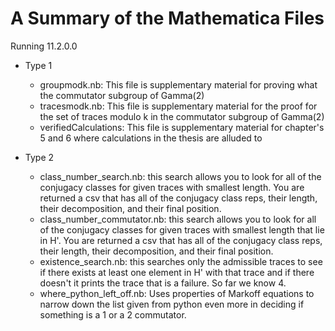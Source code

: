# A Summary of the Mathematica Files

Running 11.2.0.0

* Type 1
  - groupmodk.nb: This file is supplementary material for proving what the commutator subgroup of Gamma(2)
  - tracesmodk.nb: This file is supplementary material for the proof for the set of traces modulo k in the commutator subgroup of Gamma(2)
  - verifiedCalculations: This file is supplementary material for chapter's 5 and 6 where calculations in the thesis are alluded to
  
* Type 2
  - class_number_search.nb: this search allows you to look for all of the conjugacy classes for given traces with smallest length. You are returned a csv that has all of the conjugacy class reps, their length, their decomposition, and their final position.
  - class_number_commutator.nb: this search allows you to look for all of the conjugacy classes for given traces with smallest length that lie in H'. You are returned a csv that has all of the conjugacy class reps, their length, their decomposition, and their final position.
  - existence_search.nb: this searches only the admissible traces to see if there exists at least one element in H' with that trace and if there doesn't it prints the trace that is a failure. So far we know 4.
  - where_python_left_off.nb: Uses properties of Markoff equations to narrow down the list given from python even more in deciding if something is a 1 or a 2 commutator.



